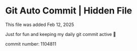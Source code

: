 # Git Auto Commit | Hidden File

This file was added Feb 12, 2025

Just for fun and keeping my daily git commit active 🤪

commit number: 1104811
